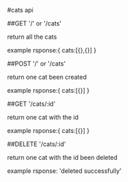 #cats api

##GET '/' or '/cats'

return all the cats

example rsponse:{
  cats:[{},{}]
}

##POST '/' or '/cats'

return one cat been created

example rsponse:{
  cats:[{}]
}

##GET '/cats/:id'

return one cat with the id

example rsponse:{
  cats:[{}]
}

##DELETE '/cats/:id'

return one cat with the id been deleted

example rsponse: 'deleted successfully'
